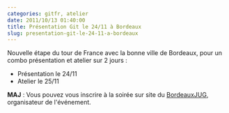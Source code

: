 ```yaml
---
categories: gitfr, atelier
date: 2011/10/13 01:40:00
title: Présentation Git le 24/11 à Bordeaux
slug: presentation-git-le-24-11-a-bordeaux
---
```


Nouvelle étape du tour de France avec la bonne ville de Bordeaux, pour un
combo présentation et atelier sur 2 jours : 

* Présentation le 24/11
* Atelier le 25/11

**MAJ** : Vous pouvez vous inscrire à la soirée sur site du
[BordeauxJUG](http://bordeauxjug.org/20111124_SoireeGit), organisateur
de l'événement.
